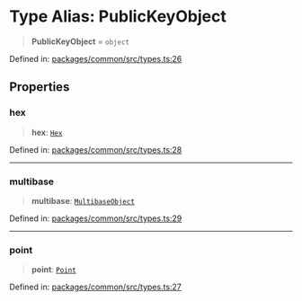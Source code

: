 # Type Alias: PublicKeyObject

> **PublicKeyObject** = `object`

Defined in: [packages/common/src/types.ts:26](https://github.com/dcdpr/did-btcr2-js/blob/c82bc5c69016e1146a0c52c6e6b21621f5abd6d4/packages/common/src/types.ts#L26)

## Properties

### hex

> **hex**: [`Hex`](Hex.md)

Defined in: [packages/common/src/types.ts:28](https://github.com/dcdpr/did-btcr2-js/blob/c82bc5c69016e1146a0c52c6e6b21621f5abd6d4/packages/common/src/types.ts#L28)

***

### multibase

> **multibase**: [`MultibaseObject`](MultibaseObject.md)

Defined in: [packages/common/src/types.ts:29](https://github.com/dcdpr/did-btcr2-js/blob/c82bc5c69016e1146a0c52c6e6b21621f5abd6d4/packages/common/src/types.ts#L29)

***

### point

> **point**: [`Point`](Point.md)

Defined in: [packages/common/src/types.ts:27](https://github.com/dcdpr/did-btcr2-js/blob/c82bc5c69016e1146a0c52c6e6b21621f5abd6d4/packages/common/src/types.ts#L27)
